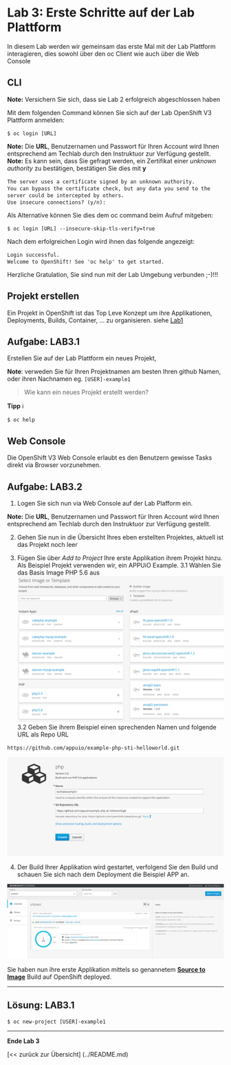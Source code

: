 # Lab 3: Erste Schritte auf der Lab Plattform

In diesem Lab werden wir gemeinsam das erste Mal mit der Lab Plattform interagieren, dies sowohl über den oc Client wie auch über die Web Console

## CLI

**Note:** Versichern Sie sich, dass sie Lab 2 erfolgreich abgeschlossen haben

Mit dem folgenden Command können Sie sich auf der Lab OpenShift V3 Plattform anmelden:

```
$ oc login [URL]
```

**Note:** Die **URL**, Benutzernamen und Passwort für Ihren Account wird Ihnen entsprechend am Techlab durch den Instruktuor zur Verfügung gestellt.
**Note:** Es kann sein, dass Sie gefragt werden, ein Zertifikat einer *unknown authority* zu bestätigen, bestätigen Sie dies mit **y**
```
The server uses a certificate signed by an unknown authority.
You can bypass the certificate check, but any data you send to the server could be intercepted by others.
Use insecure connections? (y/n): 
```

Als Alternative können Sie dies dem oc command beim Aufruf mitgeben:
```
$ oc login [URL] --insecure-skip-tls-verify=true
```

Nach dem erfolgreichen Login wird ihnen das folgende angezeigt:
```
Login successful.
Welcome to OpenShift! See 'oc help' to get started.
```

Herzliche Gratulation, Sie sind nun mit der Lab Umgebung verbunden ;-)!!!

## Projekt erstellen

Ein Projekt in OpenShift ist das Top Leve Konzept um ihre Applikationen, Deployments, Builds, Container, ... zu organisieren. siehe [Lab1](01_quicktour.md)


## Aufgabe: LAB3.1
Erstellen Sie auf der Lab Plattform ein neues Projekt,

**Note**: verweden Sie für Ihren Projektnamen am besten Ihren github Namen, oder ihren Nachnamen eg. `[USER]-example1`

> Wie kann ein neues Projekt erstellt werden?

**Tipp** :information_source: 
```
$ oc help
```

## Web Console

Die OpenShift V3 Web Console erlaubt es den Benutzern gewisse Tasks direkt via Browser vorzunehmen. 

## Aufgabe: LAB3.2
1. Logen Sie sich nun via Web Console auf der Lab Plafform ein.

**Note:** Die **URL**, Benutzernamen und Passwort für Ihren Account wird Ihnen entsprechend am Techlab durch den Instruktuor zur Verfügung gestellt.

2. Gehen Sie nun in die Übersicht Ihres eben erstellten Projektes, aktuell ist das Projekt noch leer

3. Fügen Sie über *Add to Project* Ihre erste Applikation ihrem Projekt hinzu. Als Beispiel Projekt verwenden wir, ein APPUiO Example.
3.1 Wählen Sie das Basis Image PHP 5.6 aus
![php5.6](../images/lab_3_php5.6.png)
3.2 Geben Sie ihrem Beispiel einen sprechenden Namen und folgende URL als Repo URL
```
https://github.com/appuio/example-php-sti-helloworld.git
```
![php5.6](../images/lab_3_example1.png)

4. Der Build Ihrer Applikation wird gestartet, verfolgend Sie den Build und schauen Sie sich nach dem Deployment die Beispiel APP an.

![php5.6](../images/lab_3_example1-deployed.png)


Sie haben nun ihre erste Applikation mittels so genannetem **[Source to Image](https://docs.openshift.com/enterprise/3.1/architecture/core_concepts/builds_and_image_streams.html#source-build)** Build auf OpenShift deployed.


---

## Lösung: LAB3.1

```
$ oc new-project [USER]-example1
```
---

**Ende Lab 3**

[<< zurück zur Übersicht] (../README.md)
